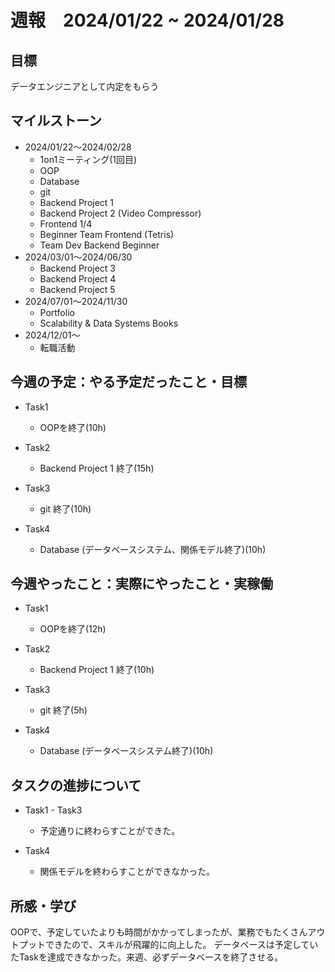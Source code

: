 # 週報　2024/01/22 ~ 2024/01/28

## 目標
データエンジニアとして内定をもらう

## マイルストーン
- 2024/01/22〜2024/02/28
    - 1on1ミーティング(1回目)
    - OOP
    - Database
    - git
    - Backend Project 1
    - Backend Project 2 (Video Compressor)
    - Frontend 1/4
    - Beginner Team Frontend (Tetris)
    - Team Dev Backend Beginner
- 2024/03/01〜2024/06/30
    - Backend Project 3
    - Backend Project 4
    - Backend Project 5 
- 2024/07/01〜2024/11/30
    - Portfolio
    - Scalability & Data Systems Books
- 2024/12/01〜
    - 転職活動

## 今週の予定：やる予定だったこと・目標
- Task1
    - OOPを終了(10h)

- Task2
    - Backend Project 1 終了(15h)

- Task3
    - git 終了(10h)

- Task4
    - Database (データベースシステム、関係モデル終了)(10h)

## 今週やったこと：実際にやったこと・実稼働
- Task1
    - OOPを終了(12h)

- Task2
    - Backend Project 1 終了(10h)

- Task3
    - git 終了(5h)

- Task4
    - Database (データベースシステム終了)(10h)

## タスクの進捗について
- Task1 - Task3
    - 予定通りに終わらすことができた。

- Task4
    - 関係モデルを終わらすことができなかった。
    
## 所感・学び
OOPで、予定していたよりも時間がかかってしまったが、業務でもたくさんアウトプットできたので、スキルが飛躍的に向上した。
データベースは予定していたTaskを達成できなかった。来週、必ずデータベースを終了させる。
